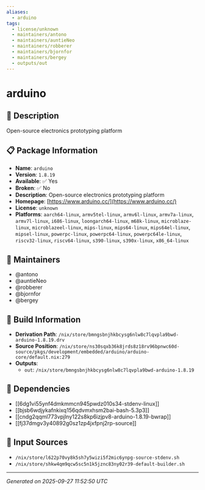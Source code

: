 ```yaml
---
aliases:
  - arduino
tags:
  - license/unknown
  - maintainers/antono
  - maintainers/auntieNeo
  - maintainers/robberer
  - maintainers/bjornfor
  - maintainers/bergey
  - outputs/out
---
```


# arduino

## 📝 Description

Open-source electronics prototyping platform

## 📋 Package Information

- **Name**: `arduino`
- **Version**: `1.8.19`
- **Available**: ✅ Yes
- **Broken**: ✅ No
- **Description**: Open-source electronics prototyping platform
- **Homepage**: [https://www.arduino.cc/](https://www.arduino.cc/)
- **License**: `unknown`
- **Platforms**: `aarch64-linux`, `armv5tel-linux`, `armv6l-linux`, `armv7a-linux`, `armv7l-linux`, `i686-linux`, `loongarch64-linux`, `m68k-linux`, `microblaze-linux`, `microblazeel-linux`, `mips-linux`, `mips64-linux`, `mips64el-linux`, `mipsel-linux`, `powerpc-linux`, `powerpc64-linux`, `powerpc64le-linux`, `riscv32-linux`, `riscv64-linux`, `s390-linux`, `s390x-linux`, `x86_64-linux`
## 👥 Maintainers

- @antono
- @auntieNeo
- @robberer
- @bjornfor
- @bergey


## 🔧 Build Information

- **Derivation Path**: `/nix/store/bmngsbnjhkbcysg6nlw8c7lqvpla9bwd-arduino-1.8.19.drv`
- **Source Position**: `/nix/store/ns30sqxb36k8jrds8z18rv96bpnwc60d-source/pkgs/development/embedded/arduino/arduino-core/default.nix:279`
- **Outputs**:
  - `out`:  `/nix/store/bmngsbnjhkbcysg6nlw8c7lqvpla9bwd-arduino-1.8.19`

## 🔗 Dependencies

- [[6dg1vi55ynf4dmkmmcn945pwdz010s34-stdenv-linux]]
- [[bjsb6wdjykafnkixq156qdvmxhsm2bai-bash-5.3p3]]
- [[cndg2qqml773vpjlny122s8kp6izjpv8-arduino-1.8.19-bwrap]]
- [[fj37dmgv3y40892g0sz1zp4jxfpnj2rp-source]]

## 📁 Input Sources

- `/nix/store/l622p70vy8k5sh7y5wizi5f2mic6ynpg-source-stdenv.sh`
- `/nix/store/shkw4qm9qcw5sc5n1k5jznc83ny02r39-default-builder.sh`

---
*Generated on 2025-09-27 11:52:50 UTC*
